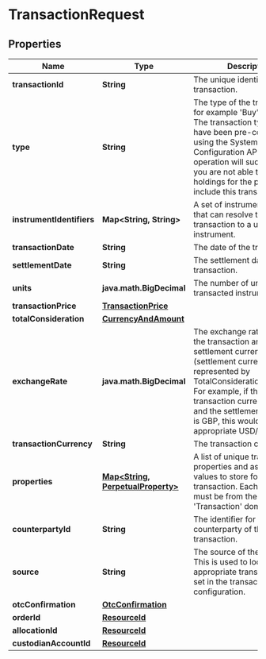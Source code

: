

# TransactionRequest


## Properties

| Name | Type | Description | Notes |
|------------ | ------------- | ------------- | -------------|
|**transactionId** | **String** | The unique identifier of the transaction. |  |
|**type** | **String** | The type of the transaction, for example &#39;Buy&#39; or &#39;Sell&#39;. The transaction type must have been pre-configured using the System Configuration API. If not, this operation will succeed but you are not able to calculate holdings for the portfolio that include this transaction. |  |
|**instrumentIdentifiers** | **Map&lt;String, String&gt;** | A set of instrument identifiers that can resolve the transaction to a unique instrument. |  |
|**transactionDate** | **String** | The date of the transaction. |  |
|**settlementDate** | **String** | The settlement date of the transaction. |  |
|**units** | **java.math.BigDecimal** | The number of units of the transacted instrument. |  |
|**transactionPrice** | [**TransactionPrice**](TransactionPrice.md) |  |  [optional] |
|**totalConsideration** | [**CurrencyAndAmount**](CurrencyAndAmount.md) |  |  |
|**exchangeRate** | **java.math.BigDecimal** | The exchange rate between the transaction and settlement currency (settlement currency being represented by TotalConsideration.Currency). For example, if the transaction currency is USD and the settlement currency is GBP, this would be the appropriate USD/GBP rate. |  [optional] |
|**transactionCurrency** | **String** | The transaction currency. |  [optional] |
|**properties** | [**Map&lt;String, PerpetualProperty&gt;**](PerpetualProperty.md) | A list of unique transaction properties and associated values to store for the transaction. Each property must be from the &#39;Transaction&#39; domain. |  [optional] |
|**counterpartyId** | **String** | The identifier for the counterparty of the transaction. |  [optional] |
|**source** | **String** | The source of the transaction. This is used to look up the appropriate transaction group set in the transaction type configuration. |  [optional] |
|**otcConfirmation** | [**OtcConfirmation**](OtcConfirmation.md) |  |  [optional] |
|**orderId** | [**ResourceId**](ResourceId.md) |  |  [optional] |
|**allocationId** | [**ResourceId**](ResourceId.md) |  |  [optional] |
|**custodianAccountId** | [**ResourceId**](ResourceId.md) |  |  [optional] |



